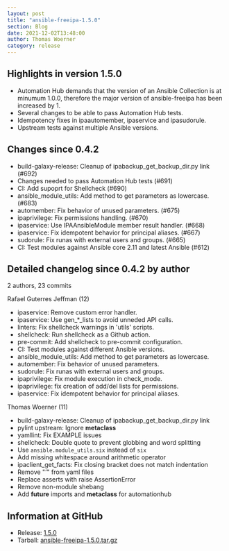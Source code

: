 ```yaml
---
layout: post
title: "ansible-freeipa-1.5.0"
section: Blog
date: 2021-12-02T13:48:00
author: Thomas Woerner
category: release
---
```


Highlights in version 1.5.0
-------------------

  - Automation Hub demands that the version of an Ansible Collection is at minumum 1.0.0, therefore the major version of ansible-freeipa has been increased by 1.
  - Several changes to be able to pass Automation Hub tests.
  - Idempotency fixes in ipaautomember, ipaservice and ipasudorule.
  - Upstream tests against multiple Ansible versions.

Changes since 0.4.2
-------------------

  - build-galaxy-release: Cleanup of ipabackup_get_backup_dir.py link (#692)
  - Changes needed to pass Automation Hub tests (#691)
  - CI: Add supoprt for Shellcheck (#690)
  - ansible_module_utils: Add method to get parameters as lowercase. (#683)
  - automember: Fix behavior of unused parameters. (#675)
  - ipaprivilege: Fix permissions handling. (#670)
  - ipaservice: Use IPAAnsibleModule member result handler. (#668)
  - ipaservice: Fix idempotent behavior for principal aliases. (#667)
  - sudorule: Fix runas with external users and groups. (#665)
  - CI: Test modules against Ansible core 2.11 and latest Ansible (#612)

Detailed changelog since 0.4.2 by author
----------------------------------------
  2 authors, 23 commits

Rafael Guterres Jeffman (12)

  - ipaservice: Remove custom error handler.
  - ipaservice: Use gen_*_lists to avoid unneded API calls.
  - linters: Fix shellcheck warnings in 'utils' scripts.
  - shellcheck: Run shellcheck as a Github action.
  - pre-commit: Add shellcheck to pre-commit configuration.
  - CI: Test modules against different Ansible versions.
  - ansible_module_utils: Add method to get parameters as lowercase.
  - automember: Fix behavior of unused parameters.
  - sudorule: Fix runas with external users and groups.
  - ipaprivilege: Fix module execution in check_mode.
  - ipaprivilege: fix creation of add/del lists for permissions.
  - ipaservice: Fix idempotent behavior for principal aliases.

Thomas Woerner (11)

  - build-galaxy-release: Cleanup of ipabackup_get_backup_dir.py link
  - pylint upstream: Ignore __metaclass__
  - yamllint: Fix EXAMPLE issues
  - shellcheck: Double quote to prevent globbing and word splitting
  - Use `ansible.module_utils.six` instead of `six`
  - Add missing whitespace around arithmetic operator
  - ipaclient_get_facts: Fix closing bracket does not match indentation
  - Remove "’" from yaml files
  - Replace asserts with raise AssertionError
  - Remove non-module shebang
  - Add __future__ imports and __metaclass__ for automationhub

Information at GitHub
---------------------
* Release: [1.5.0](https://github.com/freeipa/ansible-freeipa/releases/tag/v1.5.0)
* Tarball: [ansible-freeipa-1.5.0.tar.gz](https://github.com/freeipa/ansible-freeipa/archive/refs/tags/v1.5.0.tar.gz)
